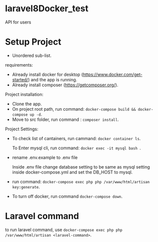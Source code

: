 # laravel8Docker_test
API for users

# Setup Project
+ Unordered sub-list. 

requirements:
+ Already install docker for desktop (https://www.docker.com/get-started/) and the app is running.
+ Already install composer (https://getcomposer.org/).

Project installation:
+ Clone the app.
+ On project root path, run command: `docker-compose build && docker-compose up -d`.
+ Move to src folder, run command : `composer install`.

Project Settings:

+ To check list of cantainers, run cammand: `docker container ls`.

  To Enter mysql cli, run command: `docker exec -it mysql bash `.

+ rename .env.example to .env file

  Inside .env file change database setting to be same as mysql setting inside docker-compose.yml and set the DB_HOST to mysql.
 
+ run command: `docker-compose exec php php /var/www/html/artisan key:generate`.

+ To turn off docker, run command `docker-compose down`.

# Laravel command

to run laravel command, use `docker-compose exec php php /var/www/html/artisan <laravel-command>`.

